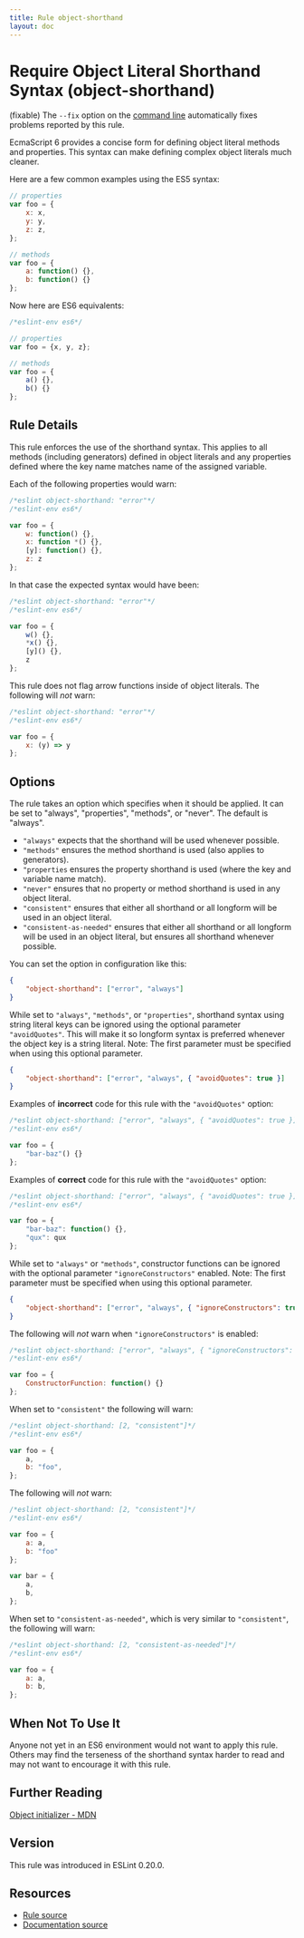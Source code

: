 ```yaml
---
title: Rule object-shorthand
layout: doc
---
```

<!-- Note: No pull requests accepted for this file. See README.md in the root directory for details. -->

# Require Object Literal Shorthand Syntax (object-shorthand)

(fixable) The `--fix` option on the [command line](../user-guide/command-line-interface#fix) automatically fixes problems reported by this rule.

EcmaScript 6 provides a concise form for defining object literal methods and properties. This
syntax can make defining complex object literals much cleaner.

Here are a few common examples using the ES5 syntax:

```js
// properties
var foo = {
    x: x,
    y: y,
    z: z,
};

// methods
var foo = {
    a: function() {},
    b: function() {}
};
```

Now here are ES6 equivalents:

```js
/*eslint-env es6*/

// properties
var foo = {x, y, z};

// methods
var foo = {
    a() {},
    b() {}
};
```

## Rule Details

This rule enforces the use of the shorthand syntax. This applies
to all methods (including generators) defined in object literals and any
properties defined where the key name matches name of the assigned variable.

Each of the following properties would warn:


```js
/*eslint object-shorthand: "error"*/
/*eslint-env es6*/

var foo = {
    w: function() {},
    x: function *() {},
    [y]: function() {},
    z: z
};
```

In that case the expected syntax would have been:

```js
/*eslint object-shorthand: "error"*/
/*eslint-env es6*/

var foo = {
    w() {},
    *x() {},
    [y]() {},
    z
};
```

This rule does not flag arrow functions inside of object literals.
The following will *not* warn:

```js
/*eslint object-shorthand: "error"*/
/*eslint-env es6*/

var foo = {
    x: (y) => y
};
```

## Options

The rule takes an option which specifies when it should be applied. It can be set to
"always", "properties", "methods", or "never". The default is "always".

* `"always"` expects that the shorthand will be used whenever possible.
* `"methods"` ensures the method shorthand is used (also applies to generators).
* `"properties` ensures the property shorthand is used (where the key and variable name match).
* `"never"` ensures that no property or method shorthand is used in any object literal.
* `"consistent"` ensures that either all shorthand or all longform will be used in an object literal.
* `"consistent-as-needed"` ensures that either all shorthand or all longform will be used in an object literal, but ensures all shorthand whenever possible.

You can set the option in configuration like this:

```json
{
    "object-shorthand": ["error", "always"]
}
```

While set to `"always"`, `"methods"`, or `"properties"`, shorthand syntax using string literal keys can be ignored using the optional parameter `"avoidQuotes"`. This will make it so longform syntax is preferred whenever the object key is a string literal. Note: The first parameter must be specified when using this optional parameter.

```json
{
    "object-shorthand": ["error", "always", { "avoidQuotes": true }]
}
```

Examples of **incorrect** code for this rule with the `"avoidQuotes"` option:

```js
/*eslint object-shorthand: ["error", "always", { "avoidQuotes": true }]*/
/*eslint-env es6*/

var foo = {
    "bar-baz"() {}
};
```

Examples of **correct** code for this rule with the `"avoidQuotes"` option:

```js
/*eslint object-shorthand: ["error", "always", { "avoidQuotes": true }]*/
/*eslint-env es6*/

var foo = {
    "bar-baz": function() {},
    "qux": qux
};
```

While set to `"always"` or `"methods"`, constructor functions can be ignored with the optional parameter `"ignoreConstructors"` enabled. Note: The first parameter must be specified when using this optional parameter.

```json
{
    "object-shorthand": ["error", "always", { "ignoreConstructors": true }]
}
```

The following will *not* warn when `"ignoreConstructors"` is enabled:

```js
/*eslint object-shorthand: ["error", "always", { "ignoreConstructors": true }]*/
/*eslint-env es6*/

var foo = {
    ConstructorFunction: function() {}
};
```

When set to `"consistent"` the following will warn:

```js
/*eslint object-shorthand: [2, "consistent"]*/
/*eslint-env es6*/

var foo = {
    a,
    b: "foo",
};
```

The following will *not* warn:

```js
/*eslint object-shorthand: [2, "consistent"]*/
/*eslint-env es6*/

var foo = {
    a: a,
    b: "foo"
};

var bar = {
    a,
    b,
};
```

When set to `"consistent-as-needed"`, which is very similar to `"consistent"`, the following will warn:

```js
/*eslint object-shorthand: [2, "consistent-as-needed"]*/
/*eslint-env es6*/

var foo = {
    a: a,
    b: b,
};
```

## When Not To Use It

Anyone not yet in an ES6 environment would not want to apply this rule. Others may find the terseness of the shorthand
syntax harder to read and may not want to encourage it with this rule.

## Further Reading

[Object initializer - MDN](https://developer.mozilla.org/en-US/docs/Web/JavaScript/Reference/Operators/Object_initializer)

## Version

This rule was introduced in ESLint 0.20.0.

## Resources

* [Rule source](https://github.com/eslint/eslint/tree/master/lib/rules/object-shorthand.js)
* [Documentation source](https://github.com/eslint/eslint/tree/master/docs/rules/object-shorthand.md)
